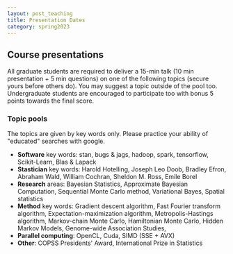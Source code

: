 ```yaml
---
layout: post_teaching
title: Presentation Dates
category: spring2023
---
```


## Course presentations

All graduate students are required to deliver a 15-min talk (10 min presentation + 5 min questions) on one of the following topics (secure yours before others do).  You may suggest a topic outside of the pool too.  Undergraduate students are encouraged to participate too with bonus 5 points towards the final score.

### Topic pools

The topics are given by key words only.  Please practice your ability of "educated" searches with google.

- **Software** key words: stan, bugs & jags, hadoop, spark, tensorflow, Scikit-Learn, Blas & Lapack
- **Stastician** key words: Harold Hotelling, Joseph Leo Doob, Bradley Efron, Abraham Wald, William Cochran, Sheldon M. Ross, Emile Borel
- **Research** areas: Bayesian Statistics, Approximate Bayesian Computation, Sequential Monte Carlo method, Variational Bayes, Spatial statistics
- **Method** key words: Gradient descent algorithm, Fast Fourier transform algorithm, Expectation-maximization algorithm, Metropolis-Hastings algorithm, Markov-chain Monte Carlo, Hamiltonian Monte Carlo, Hidden Markov Models, Genome-wide Association Studies, 
- **Parallel computing**: OpenCL, Cuda, SIMD (SSE + AVX)
- **Other**: COPSS Presidents' Award,  International Prize in Statistics
